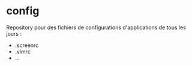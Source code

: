 config
======

Repository pour des fichiers de configurations d'applications de tous les jours :
- .screenrc
- .vimrc
- ...
